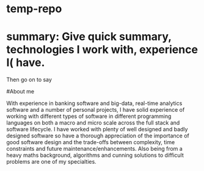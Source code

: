 # temp-repo

# summary: Give quick summary, technologies I work with, experience I( have.
Then go on to say

#About me

With experience in banking software and big-data, real-time analytics software and a number of personal projects, I have solid experience of working with different types of software in different programming languages on both a macro and micro scale across the full stack and software lifecycle. I have worked with plenty of well designed and badly designed software so have a thorough appreciation of the importance of good software design and the trade-offs between complexity, time constraints and future maintenance/enhancements. Also being from a heavy maths background, algorithms and cunning solutions to difficult problems are one of my specialties.
